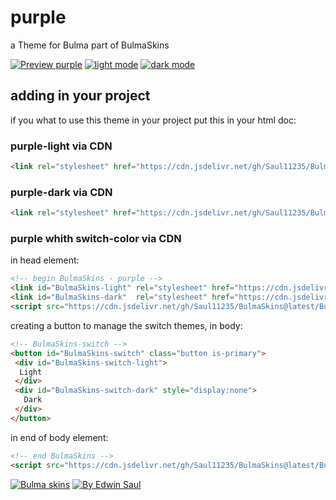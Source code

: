 
# purple            

a Theme for Bulma part of BulmaSkins             

[![ Preview purple ](https://img.shields.io/badge/-Preview_purple-red)](https://saul11235.github.io/BulmaSkins/view?skin=purple)
[![ light mode ](https://img.shields.io/badge/-light_mode-black)](https://saul11235.github.io/BulmaSkins/view?skin=purple&dark=false)
[![ dark mode ](https://img.shields.io/badge/-dark_mode-black)](https://saul11235.github.io/BulmaSkins/view?skin=purple&dark=true)

## adding in your project
if you what to use this theme in your project put this in your html doc:

### purple-light via CDN
```html
<link rel="stylesheet" href="https://cdn.jsdelivr.net/gh/Saul11235/BulmaSkins@latest/skins/purple.light.css">
```
### purple-dark via CDN
```html
<link rel="stylesheet" href="https://cdn.jsdelivr.net/gh/Saul11235/BulmaSkins@latest/skins/purple.dark.css">
```

### purple whith switch-color via CDN
in head element:
```html
<!-- begin BulmaSkins - purple -->
<link id="BulmaSkins-light" rel="stylesheet" href="https://cdn.jsdelivr.net/gh/Saul11235/BulmaSkins@latest/skins/purple.light.css">
<link id="BulmaSkins-dark"  rel="stylesheet" href="https://cdn.jsdelivr.net/gh/Saul11235/BulmaSkins@latest/skins/purple.light.css">
<script src="https://cdn.jsdelivr.net/gh/Saul11235/BulmaSkins@latest/BulmaSkinsJs/first.js"></script>
```
creating a button to manage the switch themes, in body:            
```html
<!-- BulmaSkins-switch -->
<button id="BulmaSkins-switch" class="button is-primary">
 <div id="BulmaSkins-switch-light">
  Light
 </div>
 <div id="BulmaSkins-switch-dark" style="display:none">
   Dark
 </div>
</button>
```
in end of body element:            
```html
<!-- end BulmaSkins -->
<script src="https://cdn.jsdelivr.net/gh/Saul11235/BulmaSkins@latest/BulmaSkinsJs/last.js"></script>
```



[![Bulma skins](https://img.shields.io/badge/-Bulma_skins-blue)](https://saul11235.github.io/BulmaSkins/)
[![By Edwin Saul](https://img.shields.io/badge/-By_Edwin_Saul-black)](https://edwinsaul.com)
            